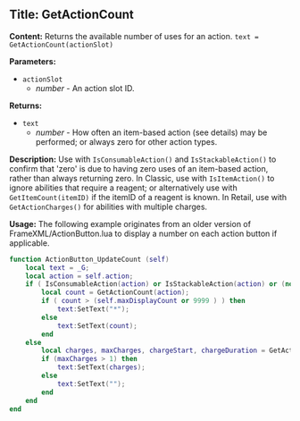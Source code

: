 ## Title: GetActionCount

**Content:**
Returns the available number of uses for an action.
`text = GetActionCount(actionSlot)`

**Parameters:**
- `actionSlot`
  - *number* - An action slot ID.

**Returns:**
- `text`
  - *number* - How often an item-based action (see details) may be performed; or always zero for other action types.

**Description:**
Use with `IsConsumableAction()` and `IsStackableAction()` to confirm that 'zero' is due to having zero uses of an item-based action, rather than always returning zero.
In Classic, use with `IsItemAction()` to ignore abilities that require a reagent; or alternatively use with `GetItemCount(itemID)` if the itemID of a reagent is known.
In Retail, use with `GetActionCharges()` for abilities with multiple charges.

**Usage:**
The following example originates from an older version of FrameXML/ActionButton.lua to display a number on each action button if applicable.
```lua
function ActionButton_UpdateCount (self)
    local text = _G;
    local action = self.action;
    if ( IsConsumableAction(action) or IsStackableAction(action) or (not IsItemAction(action) and GetActionCount(action) > 0) ) then
        local count = GetActionCount(action);
        if ( count > (self.maxDisplayCount or 9999 ) ) then
            text:SetText("*");
        else
            text:SetText(count);
        end
    else
        local charges, maxCharges, chargeStart, chargeDuration = GetActionCharges(action);
        if (maxCharges > 1) then
            text:SetText(charges);
        else
            text:SetText("");
        end
    end
end
```